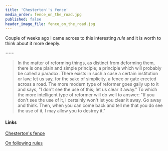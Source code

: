 ```yaml
---
title: 'Chesterton''s fence'
media_order: fence_on_the_road.jpg
published: false
header_image_file: fence_on_the_road.jpg
---
```


Couple of weeks ago I came across to this interesting *rule* and it is worth to think about it more deeply.

===

> In the matter of reforming things, as distinct from deforming them, there is one plain and simple principle; a principle which will probably be called a paradox. There exists in such a case a certain institution or law; let us say, for the sake of simplicity, a fence or gate erected across a road. The more modern type of reformer goes gaily up to it and says, "I don't see the use of this; let us clear it away." To which the more intelligent type of reformer will do well to answer: "If you don't see the use of it, I certainly won't let you clear it away. Go away and think. Then, when you can come back and tell me that you do see the use of it, I may allow you to destroy it."

#### Links

[Chesterton's fence](https://en.wikipedia.org/wiki/Wikipedia:Chesterton%27s_fence)

[On following rules](https://kirit.com/On%20following%20rules)
